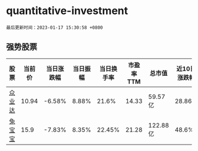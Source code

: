 # quantitative-investment

`最后更新时间：2023-01-17 15:30:58 +0800`

## 强势股票

|股票|当前价|当日涨跌幅|当日振幅|当日换手率|市盈率TTM|总市值|近10日涨跌幅|
|----|----|----|----|----|----|----|----|
|[众业达](https://xueqiu.com/S/SZ002441)|10.94|-6.58%|8.88%|21.6%|14.33|59.57亿|28.86%|
|[兔宝宝](https://xueqiu.com/S/SZ002043)|15.9|-7.83%|8.35%|22.45%|21.28|122.88亿|48.6%|
